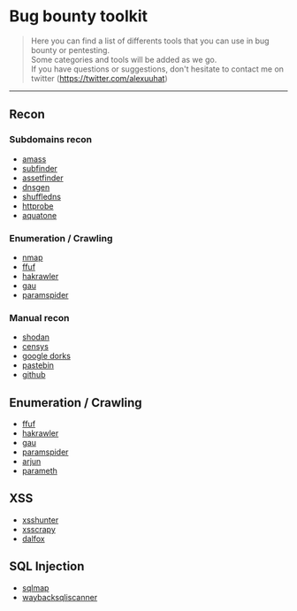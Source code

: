 # Bug bounty toolkit  
> Here you can find a list of differents tools that you can use in bug bounty or pentesting.  
Some categories and tools will be added as we go.  
If you have questions or suggestions, don't hesitate to contact me on twitter (https://twitter.com/alexuuhat)  

***

## Recon  

### Subdomains recon  

- [amass](https://github.com/OWASP/Amass)
- [subfinder](https://github.com/projectdiscovery/subfinder)
- [assetfinder](https://github.com/tomnomnom/assetfinder)
- [dnsgen](https://github.com/ProjectAnte/dnsgen)
- [shuffledns](https://github.com/projectdiscovery/shuffledns)
- [httprobe](https://github.com/tomnomnom/httprobe)
- [aquatone](https://github.com/michenriksen/aquatone)

### Enumeration / Crawling

- [nmap](https://nmap.org/download.html)
- [ffuf](https://github.com/ffuf/ffuf)
- [hakrawler](https://github.com/hakluke/hakrawler)
- [gau](https://github.com/lc/gau)
- [paramspider](https://github.com/devanshbatham/ParamSpider)

### Manual recon  
- [shodan](https://www.shodan.io/)
- [censys](https://censys.io/)
- [google dorks](https://www.google.com)
- [pastebin](https://pastebin.com/)
- [github](https://github.com)

## Enumeration / Crawling  

- [ffuf](https://github.com/ffuf/ffuf)
- [hakrawler](https://github.com/hakluke/hakrawler)
- [gau](https://github.com/lc/gau)
- [paramspider](https://github.com/devanshbatham/ParamSpider)
- [arjun](https://github.com/s0md3v/Arjun)
- [parameth](https://github.com/maK-/parameth)

## XSS  

- [xsshunter](https://xsshunter.com)
- [xsscrapy](https://github.com/DanMcInerney/xsscrapy)
- [dalfox](https://github.com/hahwul/dalfox)

## SQL Injection
- [sqlmap](https://github.com/sqlmapproject/sqlmap)
- [waybacksqliscanner](https://github.com/ghostlulzhacks/waybackSqliScanner)

